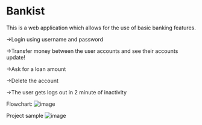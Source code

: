 # Bankist
This is a web application which allows for the use of basic banking features. 

->Login using username and password

->Transfer money between the user accounts and see their accounts update!

->Ask for a loan amount

->Delete the account

->The user gets logs out in 2 minute of inactivity


Flowchart:
![image](https://user-images.githubusercontent.com/77636438/213880460-24f1afc9-9e7b-40a7-8f6b-c5e04c0e8d3b.png)

Project sample 
![image](https://user-images.githubusercontent.com/77636438/213880445-0e3673da-e2c4-43ad-9971-2c77663a5414.png)
